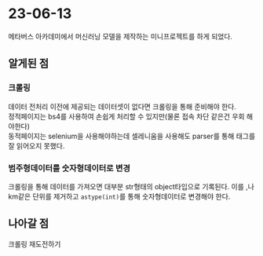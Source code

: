 # 23-06-13

메타버스 아카데미에서 머신러닝 모델을 제작하는 미니프로젝트를 하게 되었다.  

## 알게된 점

### 크롤링

데이터 전처리 이전에 제공되는 데이터셋이 없다면 크롤링을 통해 준비해야 한다.  
정적페이지는 bs4를 사용하여 손쉽게 처리할 수 있지만(물론 접속 차단 같은건 우회 해야한다)  
동적페이지는 selenium을 사용해야하는데 셀레니움을 사용해도 parser를 통해 태그를 잘 읽어오지 못했다.  

### 범주형데이터를 숫자형데이터로 변경

크롤링을 통해 데이터를 가져오면 대부분 str형태의 object타입으로 기록된다. 이를 ,나 km같은 단위를 제거하고 `astype(int)`를 통해 숫자형데이터로 변경해야 한다.  

## 나아갈 점

크롤링 재도전하기  
